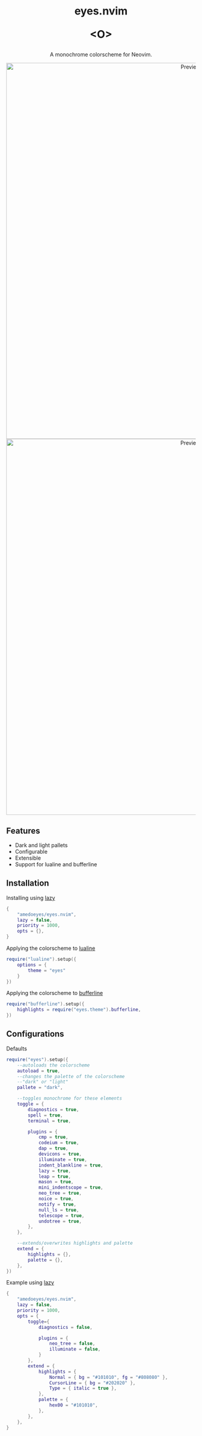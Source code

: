 <h1 align="center">
    <p align="center">eyes.nvim</p>
    <p>&lt;O&gt;</p>
</h1>

<p align="center">A monochrome colorscheme for Neovim.</p>

<p align="center">
    <img alt="Preview Dark" src="https://files.catbox.moe/jwm9kk.png" width=1000>
    <img alt="Preview Light" src="https://files.catbox.moe/i60s89.png" width=1000>
</p>

## Features

- Dark and light pallets
- Configurable
- Extensible
- Support for lualine and bufferline

## Installation

Installing using [lazy](https://github.com/folke/lazy.nvim)

```lua
{
    "amedoeyes/eyes.nvim",
    lazy = false,
    priority = 1000,
    opts = {},
}
```

Applying the colorscheme to [lualine](https://github.com/nvim-lualine/lualine.nvim)

```lua
require("lualine").setup({
    options = {
        theme = "eyes"
    }
})
```

Applying the colorscheme to [bufferline](https://github.com/akinsho/bufferline.nvim)

```lua
require("bufferline").setup({
    highlights = require("eyes.theme").bufferline,
})
```

## Configurations

Defaults

```lua
require("eyes").setup({
    --autoloads the colorscheme
    autoload = true,
    --changes the palette of the colorscheme
    --"dark" or "light"
    pallete = "dark",

    --toggles monochrome for these elements
    toggle = {
        diagnostics = true,
        spell = true,
        terminal = true,

        plugins = {
            cmp = true,
            codeium = true,
            dap = true,
            devicons = true,
            illuminate = true,
            indent_blankline = true,
            lazy = true,
            leap = true,
            mason = true,
            mini_indentscope = true,
            neo_tree = true,
            noice = true,
            notify = true,
            null_ls = true,
            telescope = true,
            undotree = true,
        },
    },

    --extends/overwrites highlights and palette
    extend = {
        highlights = {},
        palette = {},
    },
})
```

Example using [lazy](https://github.com/folke/lazy.nvim)

```lua
{
    "amedoeyes/eyes.nvim",
    lazy = false,
    priority = 1000,
    opts = {
        toggle={
            diagnostics = false,

            plugins = {
                neo_tree = false,
                illuminate = false,
            }
        },
        extend = {
            highlights = {
                Normal = { bg = "#101010", fg = "#808080" },
                CursorLine = { bg = "#202020" },
                Type = { italic = true },
            },
            palette = {
                hex00 = "#101010",
            },
        },
    },
}

```
